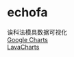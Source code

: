 # echofa
诶科法模具数据可视化    
[Google Charts](https://developers.google.com/chart/)    
[LavaCharts](http://lavacharts.com/)
